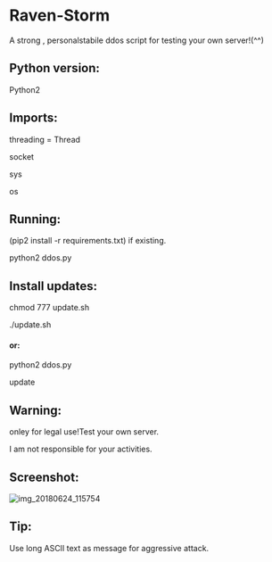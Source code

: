# Raven-Storm
A strong , personalstabile ddos script for testing your own server!(^^)

## Python version:
Python2

## Imports:
threading = Thread

socket

sys

os

## Running:
(pip2 install -r requirements.txt) if existing.

python2 ddos.py

## Install updates:
chmod 777 update.sh

./update.sh

#### or:


python2 ddos.py

update

## Warning:
onley for legal use!Test your own server.

I am not responsible for your activities.

## Screenshot:

![img_20180624_115754](https://user-images.githubusercontent.com/36562445/41817976-e78f6d6e-77a5-11e8-873a-5bc4e7957ca9.png)

## Tip:
Use long ASCII text as message for aggressive attack.
